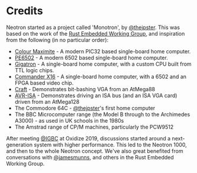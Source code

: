 # Credits

Neotron started as a project called 'Monotron', by [@thejpster]. This was based on the work of the [Rust Embedded Working Group](https://github.com/rust-embedded), and inspiration from the following (in no particular order):

* [Colour Maximite](http://geoffg.net/maximite.html) - A modern PIC32 based single-board home computer.
* [PE6502](http://putnamelectronics.com/products.html) - A modern 6502 based single-board home computer.
* [Gigatron](https://gigatron.io/) - A single-board home computer, with a custom CPU built from TTL logic chips.
* [Commander X16](http://commanderx16.com/) - A single-board home computer, with a 6502 and an FPGA based video chip.
* [Craft](http://www.linusakesson.net/scene/craft/) - Demonstrates bit-bashing VGA from an AtMega88
* [AVR-ISA](http://tinyvga.com/avr-isa-vga) - Demonstrates driving an ISA bus (and an ISA VGA card) driven from an AtMega128
* The Commodore 64C - [@thejpster]'s first home computer
* The BBC Microcomputer range (the Model B through to the Archimedes A3000) - as used in UK schools in the 1980s
* The Amstrad range of CP/M machines, particularly the PCW9512

After meeting [@IGBC] at Oxidize 2019, discussions started around a next-generation system with higher performance. This led to the Neotron 1000, and then to the whole Neotron concept. We've also great benefited from conversations with [@jamesmunns], and others in the Rust Embedded Working Group.

[@thejpster]:https://github.com/thejpster
[@IGBC]:https://github.com/IGBC
[@jamesmunns]:https://github.com/jamesmunns
